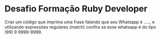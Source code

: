 # Desafio Formação Ruby Developer

Criar um código que imprima uma frase falando que seu Whatsapp é .....,
e utilizando expressões regulares (match) confira se esse whatsapp é do
tipo (99) 9 9999-9999.
